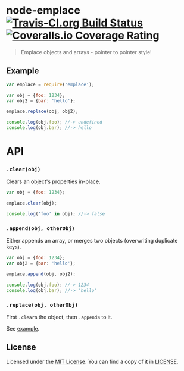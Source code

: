 # node-emplace [![Travis-CI.org Build Status](https://img.shields.io/travis/Qix-/node-emplace.svg?style=flat-square)](https://travis-ci.org/Qix-/node-emplace) [![Coveralls.io Coverage Rating](https://img.shields.io/coveralls/Qix-/node-emplace.svg?style=flat-square)](https://coveralls.io/r/Qix-/node-emplace)
> Emplace objects and arrays - pointer to pointer style!

## Example

```javascript
var emplace = require('emplace');

var obj = {foo: 1234};
var obj2 = {bar: 'hello'};

emplace.replace(obj, obj2);

console.log(obj.foo); //-> undefined
console.log(obj.bar); //-> hello
```

# API

### `.clear(obj)`
Clears an object's properties in-place.

```javascript
var obj = {foo: 1234};

emplace.clear(obj);

console.log('foo' in obj); //-> false
```

### `.append(obj, otherObj)`
Either appends an array, or merges two objects (overwriting duplicate keys).

```javascript
var obj = {foo: 1234};
var obj2 = {bar: 'hello'};

emplace.append(obj, obj2);

console.log(obj.foo); //-> 1234
console.log(obj.bar); //-> 'hello'
```

### `.replace(obj, otherObj)`
First `.clear`s the object, then `.append`s to it.

See [example](#Example).

## License
Licensed under the [MIT License](http://opensource.org/licenses/MIT).
You can find a copy of it in [LICENSE](LICENSE).

